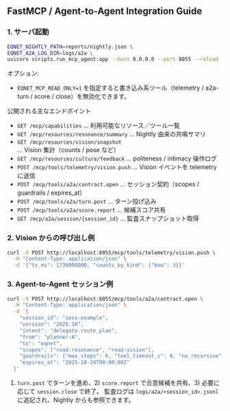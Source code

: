 ﻿## FastMCP / Agent-to-Agent Integration Guide

### 1. サーバ起動
```bash
EQNET_NIGHTLY_PATH=reports/nightly.json \
EQNET_A2A_LOG_DIR=logs/a2a \
uvicorn scripts.run_mcp_agent:app --host 0.0.0.0 --port 8055 --reload
```

オプション:
- `EQNET_MCP_READ_ONLY=1` を指定すると書き込み系ツール（telemetry / a2a-turn / score / close）を無効化できます。

公開される主なエンドポイント
- `GET /mcp/capabilities` … 利用可能なリソース／ツール一覧
- `GET /mcp/resources/resonance/summary` … Nightly 由来の共鳴サマリ
- `GET /mcp/resources/vision/snapshot` … Vision 集計（counts / pose など）
- `GET /mcp/resources/culture/feedback` … politeness / intimacy 操作ログ
- `POST /mcp/tools/telemetry/vision.push` … Vision イベントを telemetry に送信
- `POST /mcp/tools/a2a/contract.open` … セッション契約（scopes / guardrails / expires_at）
- `POST /mcp/tools/a2a/turn.post` … ターン投げ込み
- `POST /mcp/tools/a2a/score.report` … 候補スコア共有
- `GET /mcp/a2a/session/{session_id}` … 監査スナップショット取得

### 2. Vision からの呼び出し例
```bash
curl -X POST http://localhost:8055/mcp/tools/telemetry/vision.push \
  -H "Content-Type: application/json" \
  -d '{"ts_ms": 1730000000, "counts_by_kind": {"bow": 3}}'
```

### 3. Agent-to-Agent セッション例
```bash
curl -X POST http://localhost:8055/mcp/tools/a2a/contract.open \
  -H "Content-Type: application/json" \
  -d '{
    "session_id": "sess-example",
    "version": "2025.10",
    "intent": "delegate.route_plan",
    "from": "planner-A",
    "to": "eqnet",
    "scopes": ["read:resonance", "read:vision"],
    "guardrails": {"max_steps": 6, "tool_timeout_s": 8, "no_recursive": true},
    "expires_at": "2025-10-29T00:00:00Z"
  }'
```
1) `turn.post` でターンを進め、2) `score.report` で合意候補を共有、3) 必要に応じて `session.close` で終了。
監査ログは `logs/a2a/<session_id>.jsonl` に追記され、Nightly からも参照できます。
